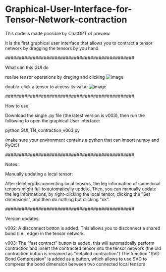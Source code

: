 # Graphical-User-Interface-for-Tensor-Network-contraction

This code is made possible by ChatGPT o1 preview. 

It is the first graphical user interface that allows you to contract a tensor network by dragging the tensors by you hand. 


###############################################

What can this GUI do


realise tensor operations by draging and clicking
![image](https://github.com/user-attachments/assets/330d1b7c-6791-44b1-ba71-e5a86482ae37)



double-click a tensor to access its value
![image](https://github.com/user-attachments/assets/78ab59e0-c59a-4d93-963f-a5dd70a3f6ac)


###############################################

How to use:

Download the single .py file (the latest version is v003), then run the following to open the graphical User interface:

python GUI_TN_contraction_v003.py

(make sure your environment contains a python that can import numpy and PyQt5)

###############################################

Notes: 

Manually updating a local tensor:

After deleting/disconnecting local tensors, the leg information of some local tensors might fail to automatically update. 
Then, you can manually update the leg informations, by right-clicking the local tensor, clicking the "Set dimensions", and then do nothing but clicking "ok".


###############################################

Version updates:

v002: 
A disconnect botton is added. This allows you to disconnect a shared bond (i.e., edge) in the tensor network. 

v003:
The "fast contract" button is added, this will automatically perform contraction and insert the contracted tensor into the tensor network
(the old contraction button is renamed as "detailed contraction") 
The function "SVD Bond Compression" is added as a button, which allows to use SVD to compress the bond dimension between two connected local tensors


